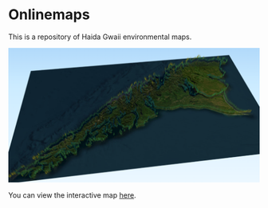 # Onlinemaps


This is a repository of Haida Gwaii environmental maps. 

![Map Screenshot](screenshot_WdSpd.PNG)

You can view the interactive map [here](https://biogeoscienceslaboxford.github.io/Onlinemaps/).
